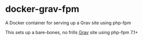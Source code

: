 # docker-grav-fpm
A Docker container for serving up a Grav site using php-fpm

This sets up a bare-bones, no frills [Grav](https://getgrav.org) site using php-fpm 7.1+